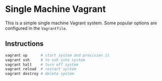 # **Single Machine Vagrant**

This is a simple single machine Vagrant system.  Some popular options are configured in the `Vagrantfile`.

## **Instructions**

```bash
vagrant up      # start system and provision it
vagrant ssh     # to ssh into system
vagrant halt    # turn off system
vagrant reload  # restart system
vagrant destroy # delete system
```
